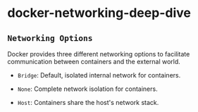 # docker-networking-deep-dive

## `Networking Options`

Docker provides three different networking options to facilitate communication between containers and the external world.

- `Bridge`: Default, isolated internal network for containers.

- `None`: Complete network isolation for containers.

- `Host`: Containers share the host's network stack.